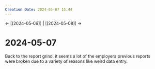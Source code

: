 ```yaml
---
Creation Date: 2024-05-07 15:44
---
```


<- [[2024-05-06]] | [[2024-05-08]]  ->

# 2024-05-07
Back to the report grind, it seems a lot of the employers previous reports were broken due to a variety of reasons like weird data entry. 